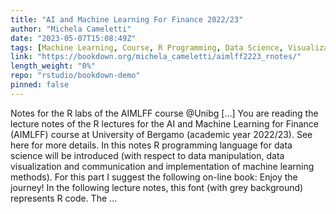 ```yaml
---
title: "AI and Machine Learning For Finance 2022/23"
author: "Michela Cameletti"
date: "2023-05-07T15:08:49Z"
tags: [Machine Learning, Course, R Programming, Data Science, Visualization]
link: "https://bookdown.org/michela_cameletti/aimlff2223_rnotes/"
length_weight: "0%"
repo: "rstudio/bookdown-demo"
pinned: false
---
```


Notes for the R labs of the AIMLFF course @Unibg [...] You are reading the lecture notes of the R lectures for the AI and Machine Learning for Finance (AIMLFF) course at University of Bergamo (academic year 2022/23). See here for more details. In this notes R programming language for data science will be introduced (with respect to data manipulation, data visualization and communication and implementation of machine learning methods). For this part I suggest the following on-line book: Enjoy the journey! In the following lecture notes, this font (with grey background) represents R code. The ...
